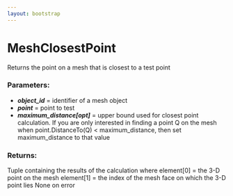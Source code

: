 ```yaml
---
layout: bootstrap
---
```


# MeshClosestPoint

Returns the point on a mesh that is closest to a test point
        

### Parameters:

- ***object_id*** = identifier of a mesh object
- ***point*** = point to test
- ***maximum_distance[opt]*** = upper bound used for closest point calculation.
  If you are only interested in finding a point Q on the mesh when
  point.DistanceTo(Q) < maximum_distance, then set maximum_distance to
  that value
        

### Returns:


Tuple containing the results of the calculation where
  element[0] = the 3-D point on the mesh
  element[1] = the index of the mesh face on which the 3-D point lies
None on error
        
